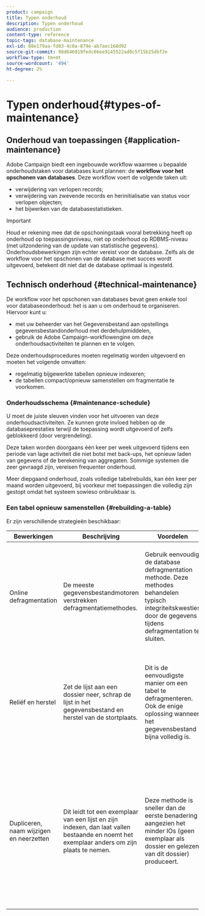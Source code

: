 ```yaml
---
product: campaign
title: Typen onderhoud
description: Typen onderhoud
audience: production
content-type: reference
topic-tags: database-maintenance
exl-id: 08e179aa-fd83-4c0a-879e-ab7aec168d92
source-git-commit: 98d646919fedc66ee9145522ad0c5f15b25dbf2e
workflow-type: tm+mt
source-wordcount: '494'
ht-degree: 2%

---
```


# Typen onderhoud{#types-of-maintenance}

## Onderhoud van toepassingen {#application-maintenance}

Adobe Campaign biedt een ingebouwde workflow waarmee u bepaalde onderhoudstaken voor databases kunt plannen: de **workflow voor het opschonen van databases**. Deze workflow voert de volgende taken uit:

* verwijdering van verlopen records;
* verwijdering van zwevende records en herinitialisatie van status voor verlopen objecten;
* het bijwerken van de databasestatistieken.

>[!IMPORTANT]
>
>Houd er rekening mee dat de opschoningstaak vooral betrekking heeft op onderhoud op toepassingsniveau, niet op onderhoud op RDBMS-niveau (met uitzondering van de update van statistische gegevens). Onderhoudsbewerkingen zijn echter vereist voor de database. Zelfs als de workflow voor het opschonen van de database met succes wordt uitgevoerd, betekent dit niet dat de database optimaal is ingesteld.

## Technisch onderhoud {#technical-maintenance}

De workflow voor het opschonen van databases bevat geen enkele tool voor databaseonderhoud: het is aan u om onderhoud te organiseren. Hiervoor kunt u:

* met uw beheerder van het Gegevensbestand aan opstellings gegevensbestandonderhoud met derdehulpmiddelen,
* gebruik de Adobe Campaign-workflowengine om deze onderhoudsactiviteiten te plannen en te volgen.

Deze onderhoudsprocedures moeten regelmatig worden uitgevoerd en moeten het volgende omvatten:

* regelmatig bijgewerkte tabellen opnieuw indexeren;
* de tabellen compact/opnieuw samenstellen om fragmentatie te voorkomen.

### Onderhoudsschema {#maintenance-schedule}

U moet de juiste sleuven vinden voor het uitvoeren van deze onderhoudsactiviteiten. Ze kunnen grote invloed hebben op de databaseprestaties terwijl de toepassing wordt uitgevoerd of zelfs geblokkeerd (door vergrendeling).

Deze taken worden doorgaans één keer per week uitgevoerd tijdens een periode van lage activiteit die niet botst met back-ups, het opnieuw laden van gegevens of de berekening van aggregaten. Sommige systemen die zeer gevraagd zijn, vereisen frequenter onderhoud.

Meer diepgaand onderhoud, zoals volledige tabelrebuilds, kan één keer per maand worden uitgevoerd, bij voorkeur met toepassingen die volledig zijn gestopt omdat het systeem sowieso onbruikbaar is.

### Een tabel opnieuw samenstellen {#rebuilding-a-table}

Er zijn verschillende strategieën beschikbaar:

<table> 
 <thead> 
  <tr> 
   <th> Bewerkingen </th> 
   <th> Beschrijving </th> 
   <th> Voordelen </th> 
   <th> Nadelen </th> 
  </tr> 
 </thead> 
 <tbody> 
  <tr> 
   <td> Online defragmentation<br /> </td> 
   <td> De meeste gegevensbestandmotoren verstrekken defragmentatiemethodes.<br /> </td> 
   <td> Gebruik eenvoudig de database defragmentation methode. Deze methodes behandelen typisch integriteitskwesties door de gegevens tijdens defragmentation te sluiten.<br /> </td> 
   <td> Afhankelijk van het gegevensbestand, kunnen deze defragmentation methodes als optie RDBMS (Oracle) worden verstrekt en zijn niet altijd de meest efficiënte manier om grotere lijsten te behandelen.<br /> </td> 
  </tr> 
  <tr> 
   <td> Reliëf en herstel<br /> </td> 
   <td> Zet de lijst aan een dossier neer, schrap de lijst in het gegevensbestand en herstel van de stortplaats.<br /> </td> 
   <td> Dit is de eenvoudigste manier om een tabel te defragmenteren. Ook de enige oplossing wanneer het gegevensbestand bijna volledig is.<br /> </td> 
   <td> Aangezien de tabel wordt verwijderd en opnieuw gemaakt, kan de toepassing niet online worden gelaten, zelfs niet in de modus Alleen-lezen (de tabel is niet beschikbaar tijdens de terugzetfase).<br /> </td> 
  </tr> 
  <tr> 
   <td> Dupliceren, naam wijzigen en neerzetten<br /> </td> 
   <td> Dit leidt tot een exemplaar van een lijst en zijn indexen, dan laat vallen bestaande en noemt het exemplaar anders om zijn plaats te nemen.<br /> </td> 
   <td> Deze methode is sneller dan de eerste benadering aangezien het minder IOs (geen exemplaar als dossier en gelezen van dit dossier) produceert.<br /> </td> 
   <td> Vereist tweemaal de hoeveelheid ruimte.<br /> Alle actieve processen die tijdens het proces naar de tabel worden geschreven, moeten worden gestopt. Dit heeft echter geen invloed op het leesproces, aangezien de tabel op het laatste moment na de heropbouw wordt omgewisseld. <br /> </td> 
  </tr> 
 </tbody> 
</table>

